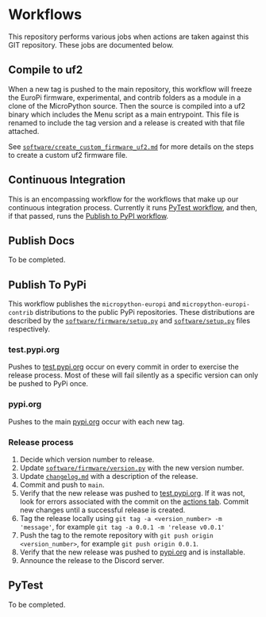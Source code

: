 # Workflows

This repository performs various jobs when actions are taken against this GIT repository. These jobs are documented below.

## Compile to uf2

When a new tag is pushed to the main repository, this workflow will freeze the EuroPi firmware, experimental, and contrib folders as a module in a clone of the MicroPython source. Then the source is compiled into a uf2 binary which includes the Menu script as a main entrypoint. This file is renamed to include the tag version and a release is created with that file attached.

See  [`software/create_custom_firmware_uf2.md`](/software/create_custom_firmware_uf2.md) for more details on the steps to create a custom uf2 firmware file.

## Continuous Integration

This is an encompassing workflow for the workflows that make up our continuous integration process. Currently it runs
[PyTest workflow](#pytest), and then, if that passed, runs the [Publish to PyPI workflow](#publish-to-pypi).

## Publish Docs

To be completed.

## Publish To PyPi

This workflow publishes the `micropython-europi` and `micropython-europi-contrib` distributions to the public PyPi
repositories. These distributions are described by the [`software/firmware/setup.py`](/software/firmware/setup.py) and [`software/setup.py`](/software/setup.py) files respectively. 

### test.pypi.org

Pushes to [test.pypi.org](https://test.pypi.org/project/micropython-europi/#history) occur on every commit in order to
exercise the release process. Most of these will fail silently as a specific version can only be pushed to PyPi once.

### pypi.org

Pushes to the main [pypi.org](https://pypi.org/project/micropython-europi/#history) occur with each new tag.

### Release process

1. Decide which version number to release.
2. Update [`software/firmware/version.py`](/software/firmware/version.py) with the new version number.
3. Update [`changelog.md`](CHANGELOG.md) with a description of the release.
4. Commit and push to `main`.
5. Verify that the new release was pushed to [test.pypi.org](https://test.pypi.org/project/micropython-europi/#history). If it was not, look for errors associated with the commit on the [actions tab](https://github.com/Allen-Synthesis/EuroPi/actions). Commit new changes until a successful release is created.
6. Tag the release locally using `git tag -a <version_number> -m 'message'`, for example `git tag -a 0.0.1 -m 'release v0.0.1'`
7. Push the tag to the remote repository with `git push origin <version_number>`, for example `git push origin 0.0.1`.
8. Verify that the new release was pushed to [pypi.org](https://pypi.org/project/micropython-europi/#history) and is installable.
9. Announce the release to the Discord server.

## PyTest

To be completed.
